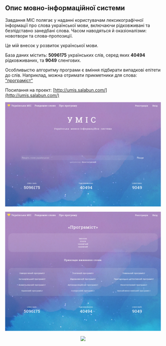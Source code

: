 ## Опис мовно-інформаційної системи

Завдання МІС полягає у наданні користувачам лексикографічної інформації про слова української мови, включаючи рідковживані та безпідставно занедбані слова. Часом наводяться й оказіоналізми: новотвори та слова-пропозиції.

Це мій внесок у розвиток української мови.

База даних містить: <b>5096175</b> українських слів, серед яких <b>40494</b> рідковживаних, та <b>9049</b> сленгових.

Особливыстю алгоритму програми є вміння підбирати випадкові епітети до слів. Наприклад, можна отримати прикметники для слова: ["програміст"](http://umis.salabun.com/word/3626819)


Посилання на проект: [http://umis.salabun.com/](http://umis.salabun.com/)

![Screenshot](umis1.png)

![Screenshot](umis33.png)

<p align="center"><img src="https://laravel.com/assets/img/components/logo-laravel.svg"></p>

